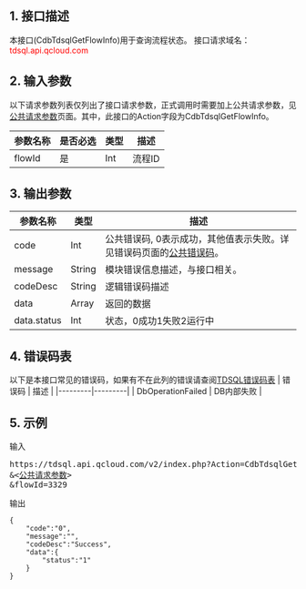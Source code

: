 ## 1. 接口描述
本接口(CdbTdsqlGetFlowInfo)用于查询流程状态。
接口请求域名：<font style='color:red'>tdsql.api.qcloud.com </font>



## 2. 输入参数
以下请求参数列表仅列出了接口请求参数，正式调用时需要加上公共请求参数，见<a href='/doc/api/309/7016' title='公共请求参数'>公共请求参数</a>页面。其中，此接口的Action字段为CdbTdsqlGetFlowInfo。

| 参数名称 | 是否必选  | 类型 | 描述 |
|---------|---------|---------|---------|
| flowId | 是 | Int | 流程ID|


## 3. 输出参数
| 参数名称 | 类型 | 描述 |
|---------|---------|---------|
| code | Int | 公共错误码, 0表示成功，其他值表示失败。详见错误码页面的<a href='https://www.qcloud.com/doc/api/309/%E9%94%99%E8%AF%AF%E7%A0%81#1.E3.80.81.E5.85.AC.E5.85.B1.E9.94.99.E8.AF.AF.E7.A0.81' title='公共错误码'>公共错误码</a>。|
| message | String | 模块错误信息描述，与接口相关。|
| codeDesc | String | 逻辑错误码描述 |
| data | Array | 返回的数据 |
| data.status | Int | 状态，0成功1失败2运行中| 
## 4. 错误码表

以下是本接口常见的错误码，如果有不在此列的错误请查阅[TDSQL错误码表](/doc/api/309/7150)
| 错误码 | 描述 |
|---------|---------|
| DbOperationFailed | DB内部失败 |
## 5. 示例
输入
<pre>
https://tdsql.api.qcloud.com/v2/index.php?Action=CdbTdsqlGetFlowInfo
&<<a href="https://www.qcloud.com/doc/api/229/6976">公共请求参数</a>>
&flowId=3329
</pre>
输出
```
{
    "code":"0",
    "message":"",
    "codeDesc":"Success",
    "data":{
        "status":"1"
    }
}
```

